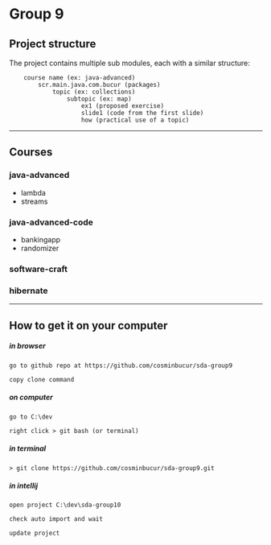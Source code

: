 # Group 9

## Project structure
The project contains multiple sub modules, each with a similar structure:

        course name (ex: java-advanced)
            scr.main.java.com.bucur (packages)
                topic (ex: collections)
                    subtopic (ex: map)
                        ex1 (proposed exercise)
                        slide1 (code from the first slide)
                        how (practical use of a topic)

---

## Courses

### java-advanced
- lambda
- streams

### java-advanced-code

- bankingapp
- randomizer

### software-craft

### hibernate

---

## How to get it on your computer

##### in browser

	go to github repo at https://github.com/cosminbucur/sda-group9

	copy clone command

##### on computer
	go to C:\dev

	right click > git bash (or terminal)

##### in terminal
	> git clone https://github.com/cosminbucur/sda-group9.git

##### in intellij
	open project C:\dev\sda-group10

	check auto import and wait

	update project

